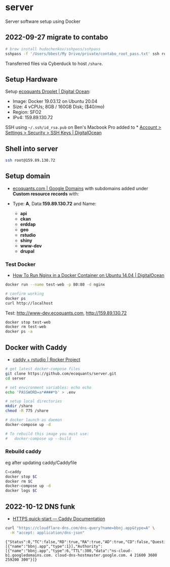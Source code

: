 # server
Server software setup using Docker

## 2022-09-27 migrate to contabo

```bash
# brew install hudochenkov/sshpass/sshpass
sshpass -f '/Users/bbest/My Drive/private/contabo_root_pass.txt' ssh root@154.53.57.44
```

Transferred files via Cyberduck to host `/share`.

## Setup Hardware

Setup [ecoquants Droplet | Digital Ocean](https://cloud.digitalocean.com/projects/55541477-9e0e-4fc4-adde-4793a47fe9ce/resources?i=c03c66):

- Image: Docker 19.03.12 on Ubuntu 20.04
- Size: 4 vCPUs; 8GB / 160GB Disk; ($40/mo)
- Region: SFO2
- IPv4: 159.89.130.72

SSH using `~/.ssh/id_rsa.pub` on Ben's Macbook Pro added to * [Account > Settings > Security > SSH Keys | DigitalOcean](https://cloud.digitalocean.com/account/security?i=c03c66)

## Shell into server

```bash
ssh root@159.89.130.72
```

## Setup domain

- [ecoquants.com | Google Domains](https://domains.google.com/m/registrar/ecoquants.com/dns) with subdomains added under **Custom resource records** with:

- Type: **A**, Data:**159.89.130.72** and Name:
  - **api**
  - **ckan**
  - **erddap**
  - **geo**
  - **rstudio**
  - **shiny**
  - **www-dev**
  - **drupal**

### Test Docker

- [How To Run Nginx in a Docker Container on Ubuntu 14.04 | DigitalOcean](https://www.digitalocean.com/community/tutorials/how-to-run-nginx-in-a-docker-container-on-ubuntu-14-04)

```bash
docker run --name test-web -p 80:80 -d nginx

# confirm working
docker ps
curl http://localhost
```

Test: http://www-dev.ecoquants.com, http://159.89.130.72

```bash
docker stop test-web
docker rm test-web
docker ps -a
```

## Docker with Caddy

* [caddy + rstudio | Rocker Project](https://www.rocker-project.org/use/networking/)

```bash
# get latest docker-compose files
git clone https://github.com/ecoquants/server.git
cd server

# set environment variables: echo echo
echo 'PASSWORD=a*####*b' > .env

# setup local directories
mkdir /share
chmod -R 775 /share

# docker launch as daemon
docker-compose up -d

# To rebuild this image you must use:
#   docker-compose up --build
```

### Rebuild caddy 

eg after updating caddy/Caddyfile

```bash
C=caddy
docker stop $C
docker rm $C
docker-compose up -d
docker logs $C
```

## 2022-10-12 DNS funk

* [HTTPS quick-start — Caddy Documentation](https://caddyserver.com/docs/quick-starts/https)

```bash
curl "https://cloudflare-dns.com/dns-query?name=bbnj.app&type=A" \
  -H "accept: application/dns-json"
```

```
{"Status":0,"TC":false,"RD":true,"RA":true,"AD":true,"CD":false,"Question":[{"name":"bbnj.app","type":1}],"Authority":[{"name":"bbnj.app","type":6,"TTL":300,"data":"ns-cloud-b1.googledomains.com. cloud-dns-hostmaster.google.com. 4 21600 3600 259200 300"}]}
```




